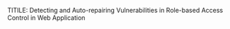 TITILE: Detecting and Auto-repairing Vulnerabilities in Role-based Access Control in Web Application

